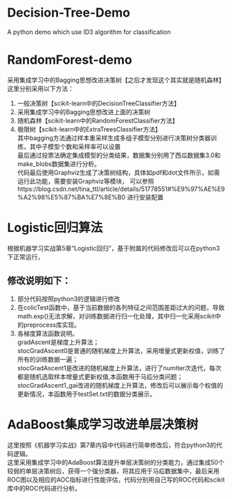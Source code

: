 # Decision-Tree-Demo
A python demo which use ID3 algorithm for classification
# RandomForest-demo
采用集成学习中的Bagging思想改进决策树【之后才发现这个其实就是随机森林】  
这里分别采用以下方法：  
1. 一般决策树【scikit-learn中的DecisionTreeClassifier方法】  
2. 采用集成学习中的Bagging思想改进上面的决策树  
3. 随机森林【scikit-learn中的RandomForestClassifier方法】  
4. 极限树【scikit-learn中的ExtraTreesClassifier方法】  
其中bagging方法通过样本重采样生成多组子模型分别进行决策树分类器训练，其中子模型个数和采样率可以设置  
最后通过投票法确定集成模型的分类结果，数据集分别用了西瓜数据集3.0和make_blobs数据集进行分析。  
代码最后使用Graphviz生成了决策树结构，具体如pdf和dot文件所示，如需运行此功能，需要安装Graphviz等模块，
可以参照https://blog.csdn.net/tina_ttl/article/details/51778551#%E9%97%AE%E9%A2%98%E5%87%BA%E7%8E%B0 进行安装配置
# Logistic回归算法
根据机器学习实战第5章“Logistic回归”，基于附属的代码修改后可以在python3下正常运行，
## 修改说明如下：
1. 部分代码按照python3的逻辑进行修改  
2. 在colicTest函数中，基于当前数据的各列特征之间范围差距过大的问题，导致math.exp()无法求解，对训练数据进行归一化处理，其中归一化采用scikit中的preprocess库实现。  
3. 各梯度算法函数说明。  
  gradAscent是梯度上升算法；  
  stocGradAscent0是普通的随机梯度上升算法，采用增量式更新权值，训练了所有的训练数据一遍；  
  stocGradAscent1是改进的随机梯度上升算法，进行了numIter次迭代，每次都是随机选取样本增量式更新权值,本函数用于马疝分类问题；  
  stocGradAscent1_gai改进的随机梯度上升算法，修改后可以展示每个权值的更新情况，本函数用于testSet.txt的数据分类展示。  
# AdaBoost集成学习改进单层决策树
这里按照《机器学习实战》第7章内容中代码进行简单修改后，符合python3的代码逻辑。  
这里采用集成学习中的AdaBoost算法提升单层决策树的分类能力，通过集成50个较弱的单层决策树后，获得一个强分类器，将其应用于马疝数据集中，最后采用ROC图以及相应的AOC指标进行性能评估，代码分别用自己写的ROC代码和scikit库中的ROC代码进行分析。
